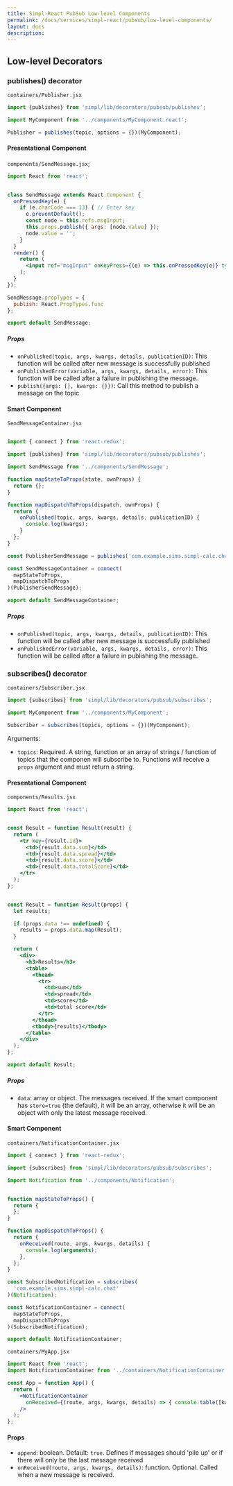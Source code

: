 ```yaml
---
title: Simpl-React PubSub Low-level Components
permalink: /docs/services/simpl-react/pubsub/low-level-components/
layout: docs
description:
---
```


## Low-level Decorators

### publishes() decorator

`containers/Publisher.jsx`

```javascript
import {publishes} from 'simpl/lib/decorators/pubsub/publishes';

import MyComponent from '../components/MyComponent.react';

Publisher = publishes(topic, options = {})(MyComponent);

```

#### Presentational Component

`components/SendMessage.jsx`;

```jsx
import React from 'react';


class SendMessage extends React.Component {
  onPressedKey(e) {
    if (e.charCode === 13) { // Enter key
      e.preventDefault();
      const node = this.refs.msgInput;
      this.props.publish({ args: [node.value] });
      node.value = '';
    }
  }
  render() {
    return (
      <input ref="msgInput" onKeyPress={(e) => this.onPressedKey(e)} type="text" />
    );
  }
});

SendMessage.propTypes = {
  publish: React.PropTypes.func
};

export default SendMessage;
```

##### Props

* `onPublished(topic, args, kwargs, details, publicationID)`: This function will be called after new message is successfully published
* `onPublishedError(variable, args, kwargs, details, error)`: This function will be called after a failure in publishing the message.
* `publish({args: [], kwargs: {}})`: Call this method to publish a message on the topic


#### Smart Component

`SendMessageContainer.jsx`

```javascript

import { connect } from 'react-redux';

import {publishes} from 'simpl/lib/decorators/pubsub/publishes';

import SendMessage from '../components/SendMessage';

function mapStateToProps(state, ownProps) {
  return {};
}

function mapDispatchToProps(dispatch, ownProps) {
  return {
    onPublished(topic, args, kwargs, details, publicationID) {
      console.log(kwargs);
    }
  };
}

const PublisherSendMessage = publishes('com.example.sims.simpl-calc.chat')(SendMessage);

const SendMessageContainer = connect(
  mapStateToProps,
  mapDispatchToProps
)(PublisherSendMessage);

export default SendMessageContainer;

```

##### Props

* `onPublished(topic, args, kwargs, details, publicationID)`: This function will be called after new message is successfully published
* `onPublishedError(variable, args, kwargs, details, error)`: This function will be called after a failure in publishing the message.

### subscribes() decorator

`containers/Subscriber.jsx`

```javascript
import {subscribes} from 'simpl/lib/decorators/pubsub/subscribes';

import MyComponent from '../components/MyComponent';

Subscriber = subscribes(topics, options = {})(MyComponent);
```

Arguments:

* `topics`: Required. A string, function or an array of strings / function of topics that the componen will subscribe to. Functions will receive a `props` argument and must return a string.

#### Presentational Component

`components/Results.jsx`

```jsx
import React from 'react';


const Result = function Result(result) {
  return (
    <tr key={result.id}>
      <td>{result.data.sum}</td>
      <td>{result.data.spread}</td>
      <td>{result.data.score}</td>
      <td>{result.data.totalScore}</td>
    </tr>
  );
};


const Result = function Result(props) {
  let results;

  if (props.data !== undefined) {
    results = props.data.map(Result);
  }

  return (
    <div>
      <h3>Results</h3>
      <table>
        <thead>
          <tr>
            <td>sum</td>
            <td>spread</td>
            <td>score</td>
            <td>total score</td>
          </tr>
        </thead>
        <tbody>{results}</tbody>
      </table>
    </div>
  );
};

export default Result;
```

##### Props

* `data`: array or object. The messages received. If the smart component has `store=true` (the default), it will be an array, otherwise it will be an object with only the latest message received.

#### Smart Component

`containers/NotificationContainer.jsx`

```javascript
import { connect } from 'react-redux';

import {subscribes} from 'simpl/lib/decorators/pubsub/subscribes';

import Notification from '../components/Notification';


function mapStateToProps() {
  return {
  };
}

function mapDispatchToProps() {
  return {
    onReceived(route, args, kwargs, details) {
      console.log(arguments);
    },
  };
}

const SubscribedNotification = subscribes(
  'com.example.sims.simpl-calc.chat'
)(Notification);

const NotificationContainer = connect(
  mapStateToProps,
  mapDispatchToProps
)(SubscribedNotification);

export default NotificationContainer;


```

`containers/MyApp.jsx`

```jsx
import React from 'react';
import NotificationContainer from '../containers/NotificationContainer';

const App = function App() {
  return (
    <NotificationContainer
      onReceived={(route, args, kwargs, details) => { console.table([kwargs]) } }
    />
  );
};
```

#### Props

* `append`: boolean. Default: `true`. Defines if messages should 'pile up' or if there will only be the last message received
* `onReceived(route, args, kwargs, details)`: function. Optional. Called when a new message is received.


